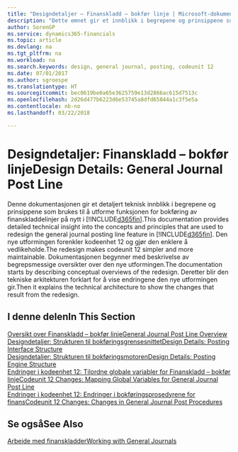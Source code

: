 ```yaml
---
title: "Designdetaljer – Finanskladd – bokfør linje | Microsoft-dokumentasjon"
description: "Dette emnet gir et innblikk i begrepene og prinsippene som brukes til å utforme funksjonen for bokføring av finanskladdelinjer på nytt i Finance and Operations, Business edition."
author: SorenGP
ms.service: dynamics365-financials
ms.topic: article
ms.devlang: na
ms.tgt_pltfrm: na
ms.workload: na
ms.search.keywords: design, general journal, posting, codeunit 12
ms.date: 07/01/2017
ms.author: sgroespe
ms.translationtype: HT
ms.sourcegitcommit: bec0619be0a65e3625759e13d2866ac615d7513c
ms.openlocfilehash: 2d26d477b6223d6e53745a8dfd65844a1c3f5e5a
ms.contentlocale: nb-no
ms.lasthandoff: 03/22/2018

---
```

# <a name="design-details-general-journal-post-line"></a><span data-ttu-id="79bbd-103">Designdetaljer: Finanskladd – bokfør linje</span><span class="sxs-lookup"><span data-stu-id="79bbd-103">Design Details: General Journal Post Line</span></span>
<span data-ttu-id="79bbd-104">Denne dokumentasjonen gir et detaljert teknisk innblikk i begrepene og prinsippene som brukes til å utforme funksjonen for bokføring av finanskladdelinjer på nytt i [!INCLUDE[d365fin](includes/d365fin_md.md)].</span><span class="sxs-lookup"><span data-stu-id="79bbd-104">This documentation provides detailed technical insight into the concepts and principles that are used to redesign the general journal posting line feature in [!INCLUDE[d365fin](includes/d365fin_md.md)].</span></span> <span data-ttu-id="79bbd-105">Den nye utformingen forenkler kodeenhet 12 og gjør den enklere å vedlikeholde.</span><span class="sxs-lookup"><span data-stu-id="79bbd-105">The redesign makes codeunit 12 simpler and more maintainable.</span></span> <span data-ttu-id="79bbd-106">Dokumentasjonen begynner med beskrivelse av begrepsmessige oversikter over den nye utformingen.</span><span class="sxs-lookup"><span data-stu-id="79bbd-106">The documentation starts by describing conceptual overviews of the redesign.</span></span> <span data-ttu-id="79bbd-107">Deretter blir den tekniske arkitekturen forklart for å vise endringene den nye utformingen gir.</span><span class="sxs-lookup"><span data-stu-id="79bbd-107">Then it explains the technical architecture to show the changes that result from the redesign.</span></span>  

## <a name="in-this-section"></a><span data-ttu-id="79bbd-108">I denne delen</span><span class="sxs-lookup"><span data-stu-id="79bbd-108">In This Section</span></span>  
[<span data-ttu-id="79bbd-109">Oversikt over Finanskladd – bokfør linje</span><span class="sxs-lookup"><span data-stu-id="79bbd-109">General Journal Post Line Overview</span></span>](design-details-general-journal-post-line-overview.md)  
[<span data-ttu-id="79bbd-110">Designdetaljer: Strukturen til bokføringsgrensesnittet</span><span class="sxs-lookup"><span data-stu-id="79bbd-110">Design Details: Posting Interface Structure</span></span>](design-details-posting-interface-structure.md)  
[<span data-ttu-id="79bbd-111">Designdetaljer: Strukturen til bokføringsmotoren</span><span class="sxs-lookup"><span data-stu-id="79bbd-111">Design Details: Posting Engine Structure</span></span>](design-details-posting-engine-structure.md)  
[<span data-ttu-id="79bbd-112">Endringer i kodeenhet 12: Tilordne globale variabler for Finanskladd – bokfør linje</span><span class="sxs-lookup"><span data-stu-id="79bbd-112">Codeunit 12 Changes: Mapping Global Variables for General Journal Post Line</span></span>](design-details-codeunit-12-changes-mapping-global-variables-for-general-journal-post-line.md)  
[<span data-ttu-id="79bbd-113">Endringer i kodeenhet 12: Endringer i bokføringsprosedyrene for finans</span><span class="sxs-lookup"><span data-stu-id="79bbd-113">Codeunit 12 Changes: Changes in General Journal Post Procedures</span></span>](design-details-codeunit-12-changes-changes-in-general-journal-post-procedures.md)  

## <a name="see-also"></a><span data-ttu-id="79bbd-114">Se også</span><span class="sxs-lookup"><span data-stu-id="79bbd-114">See Also</span></span>  
[<span data-ttu-id="79bbd-115">Arbeide med finanskladder</span><span class="sxs-lookup"><span data-stu-id="79bbd-115">Working with General Journals</span></span>](ui-work-general-journals.md)

